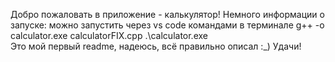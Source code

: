 Добро пожаловать в приложение - калькулятор!
Немного информации о запуске:
 можно запустить через vs code командами в терминале
  g++ -o calculator.exe calculatorFIX.cpp
  .\calculator.exe\
Это мой первый readme, надеюсь, всё правильно описал :_)
Удачи!
